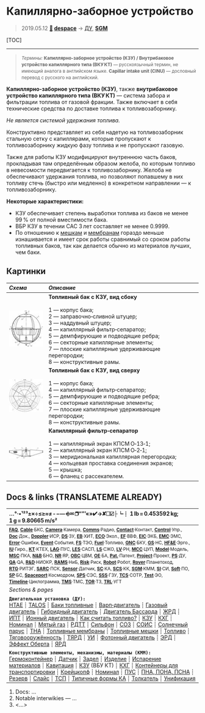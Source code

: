 # Капиллярно‑заборное устройство
> 2019.05.12 **[🚀](../index/index.md) [despace](index.md)** → [ДУ](ps.md), **[SGM](sgm.md)**

[TOC]

---

> <small>*Термины:* **Капиллярно‑заборное устройство (КЗУ) / Внутрибаковое устройство капиллярного типа (ВКУ КТ)** — русскоязычный термин, не имеющий аналога в английском языке. **Capillar intake unit (CINU)** — дословный перевод с русского на английский.</small>

**Капиллярно‑заборное устройство (КЗУ)**, также **внутрибаковое устройство капиллярного типа (ВКУ КТ)** — система забора и фильтрации топлива от газовой фракции. Также включает в себя технические средства по доставке топлива к топливозаборнику.

*Не является системой удержания топлива.*

Конструктивно представляет из себя надетую на топливозаборник стальную сетку с капиллярами, которые пропускают к топливозаборнику жидкую фазу топлива и не пропускают газовую.

Также для работы КЗУ модифицируют внутреннюю часть баков, прокладывая там определённым образом желоба, по которым топливо в невесомости передвигается к топливозаборнику. Желоба не обеспечивают удержания топлива, но позволяют попавшему в них топливу стечь (быстро или медленно) в конкретном направлении — к топливозаборнику.

**Некоторые характеристики:**

   - КЗУ обеспечивает степень выработки топлива из баков не менее 99 % от полной вместимости бака.
   - ВБР КЗУ в течении САС 3 лет составляет не менее 0.9999.
   - По отношению к [мешкам](топливные_мешки.md) и [мембранам](топливные_мембраны.md) гораздо меньше изнашивается и имеет срок работы сравнимый со сроком работы топливных баков, так как делается обычно из материалов лучших, чем баки.


## Картинки
|*Схема*|*Описание*|
|:--|:--|
| [![](f/sgm/kzu_01_thumb.jpg)](f/sgm/kzu_01.png)  |**Топливный бак с КЗУ,   вид сбоку** <br><br> 1 — корпус бака;<br> 2 — заправочно‑сливной штуцер;<br> 3 — наддувный штуцер;<br> 4 — капиллярный фильтр‑сепаратор;<br> 5 — демпфирующие и подводящие ребра;<br> 6 — секторные капиллярные элементы;<br> 7 — плоские капиллярные удерживающие перегородки;<br> 8 — конструктивные рамы.  |
| [![](f/sgm/kzu_02_thumb.jpg)](f/sgm/kzu_02.png)  |**Топливный бак с КЗУ,   вид сверху** <br><br> 1 — корпус бака;<br> 4 — капиллярный фильтр‑сепаратор;<br> 5 — демпфирующие и подводящие ребра;<br> 6 — секторные капиллярные элементы;<br> 7 — плоские капиллярные удерживающие перегородки;<br> 8 — конструктивные рамы.  |
| [![](f/sgm/kzu_03_thumb.jpg)](f/sgm/kzu_03.png)  |**Капиллярный фильтр‑сепаратор** <br><br> 1 — капиллярный экран КПСМ О‑13‑1;<br> 2 — капиллярный экран КПСМ О‑2‑1;<br> 3 — меридиональная капиллярная перегородка;<br> 4 — кольцевая проставка соединения экранов;<br> 5 — крышка;<br> 6 — фланец с рассекателем.  |



<p style="page-break-after:always"> </p>

## Docs & links (TRANSLATEME ALREADY)
|…°·•¹²³±×÷≤≥≈≠ ‑ −— ⎆✉ ❐“”’«»✔→✘☐☑├┕┆ 1 lb = 0.453592 kg; 1 g = 9.80665 m/s²|
|:--|
|<small>**[FAQ](faq.md)**, **[Cable](cable.md)**·БКС, **[Camera](camera.md)**·Камера, **[Comms](comms.md)**·Радио, **[Contact](contact.md)**·Контакт, **[Control](control.md)**·Упр., **[Doc](doc.md)**·Док., **[Doppler](doppler.md)**·ИСР, **[DS](ds.md)**·ЗУ, **[EB](eb.md)**·ХИТ, **[ECO](ecology.md)**·Экол., **[EF](ef.md)**·ВВФ, **[ElC](elc.md)**·ЭКБ, **[EMC](emc.md)**·ЭМС, **[Error](error.md)**·Ошибки, **[Event](event.md)**·События, **[FS](fs.md)**·ТЭО, **[Fuel](fuel.md)**·Топливо, **[GNC](gnc.md)**·БКУ, **[GS](scs.md)**·НС, **[HF&E](hfe.md)**·Эрго., **[IU](iu.md)**·Гиро., **[KT](kt.md)**·КТЕХ, **[LAG](lag.md)**·ПУC, **[LES](les.md)**·САСП, **[LS](ls.md)**·СЖО, **[LV](lv.md)**·РН, **[MCC](mcc.md)**·ЦУП, **[Model](model.md)**·Модель, **[MSC](sc.md)**·ПКА, **[N&B](nnb.md)**·БНО, **[NR](nr.md)**·ЯР, **[OBC](obc.md)**·ЦВМ, **[OE](oe.md)**·БА, **[Pat.](патент.md)**·Патент, **[Project](project.md)**·Проект, **[PS](ps.md)**·ДУ, **[QA](quality.md)**·QA, **[R&D](rnd.md)**·НИОКР, **[RAMS](rams.md)**·НиБ, **[Risk](risk.md)**·Риск, **[Robot](robotics.md)**·Робот, **[Rover](rover.md)**·Планетоход, **[RTG](rtg.md)**·РИТЭГ, **[SARC](sarc.md)**·ПСК, **[Sensor](sensor.md)**·Датчик, **[SC](sc.md)**·КА, **[SCS](scs.md)**·КК, **[SGM](sgm.md)**·КММ, **[SI](si.md)**·СИ, **[Soft](soft.md)**·ПО, **[SP](sp.md)**·БС, **[Spaceport](spaceport.md)**·Космодром, **[SPS](sps.md)**·СЭС, **[SSS](sss.md)**·ГЗУ, **[TCS](tcs.md)**·СОТР, **[Test](test.md)**·ЭО, **[Timeline](timeline.md)**·Циклограмма, **[TMS](tms.md)**·ТМС, **[TOR](tor.md)**·ТЗ, **[TRL](trl.md)**·УГТ</small>|
|*Sections & pages*|
|**`Двигательная установка (ДУ):`**<br> [HTAE](htae.md) ┊ [TALOS](talos.md) ┊ [Баки топливные](fuel_tank.md) ┊ [Варп‑двигатель](warp_drive.md) ┊ [Газовый двигатель](cgt.md) ┊ [Гибридный двигатель](гбрд.md) ┊ [Двигатель Бассарда](bussard_ramjet.md) ┊ [ЖРД](lpr.md) ┊ [ИПТ](ing.md) ┊ [Ионный двигатель](иод.md) ┊ [Как считать топливо?](si.md) ┊ [КЗУ](cinu.md) ┊ [КХГ](cgs.md) ┊ [Номинал](nominal.md) ┊ [Мятый газ](exhsteam.md) ┊ [РДТТ](spr.md) ┊ [Сильфон](сильфон.md) ┊ [СОЗ](соз.md) ┊ [СОИС](соис.md) ┊ [Солнечный парус](солнечный_парус.md) ┊ [ТНА](turbopump.md) ┊ [Топливные мембраны](топливные_мембраны.md) ┊ [Топливные мешки](топливные_мешки.md) ┊ [Топливо](fuel.md) ┊ [Тяговооружённость](ttwr.md) ┊ [ТЯРД](тярд.md) ┊ [УИ](isp.md) ┊ [Фотонный двигатель](фотонный_двигатель.md) ┊ [ЭРД](epsp.md) ┊ [Эффект Оберта](oberth_eff.md) ┊ [ЯРД](ntr.md) |
|**`Конструктивные элементы, механизмы, материалы (КММ):`**<br> [Гермоконтейнер](гермоконтейнер.md) ┊ [Датчик](sensor.md) ┊ [Задел](margin.md) ┊ [Изделие](unit.md) ┊ [Испарение материалов](mat_sublime.md) ┊ [Кавитация](cavitation.md) ┊ [КЗУ](cinu.md) (ВБУ КТ) ┊ [КХГ](cgs.md) ┊ [Контейнеры для транспортировки](ship_contain.md) ┊ [Крейцкопф](crosshead.md) ┊ [Номинал](nominal.md) ┊ [ПУС](lag.md) ┊ [ПНА, ПОНА, ПСНА](aiad.md) ┊ [Резерв](reserve.md) ┊ [Слайс](слайс.md) ┊ [ТСП](tsp.md) ┊ [Типичные формы КА](sc_ts.md) ┊ [Толкатель](толкатель.md) ┊ [Унификация](commonality.md) |

   1. Docs: …
   1. Notable interwikies — …
   1. <…>
